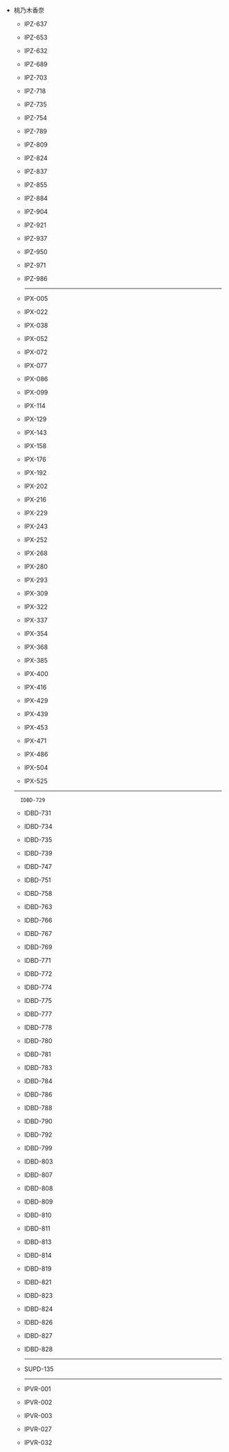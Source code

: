- 桃乃木香奈

    - IPZ-637

    - IPZ-653

    - IPZ-632

    - IPZ-689

    - IPZ-703

    - IPZ-718

    - IPZ-735

    - IPZ-754

    - IPZ-789

    - IPZ-809

    - IPZ-824

    - IPZ-837

    - IPZ-855

    - IPZ-884

    - IPZ-904

    - IPZ-921

    - IPZ-937

    - IPZ-950

    - IPZ-971

    - IPZ-986

        ----

    - IPX-005

    - IPX-022

    - IPX-038

    - IPX-052

    - IPX-072

    - IPX-077

    - IPX-086

    - IPX-099

    - IPX-114

    - IPX-129

    - IPX-143

    - IPX-158

    - IPX-176

    - IPX-192

    - IPX-202

    - IPX-216

    - IPX-229

    - IPX-243

    - IPX-252

    - IPX-268

    - IPX-280

    - IPX-293

    - IPX-309

    - IPX-322

    - IPX-337

    - IPX-354

    - IPX-368

    - IPX-385

    - IPX-400

    - IPX-416

    - IPX-429

    - IPX-439

    - IPX-453

    - IPX-471

    - IPX-486

    - IPX-504

    - IPX-525

    - -----

        IDBD-729

    - IDBD-731

    - IDBD-734

    - IDBD-735

    - IDBD-739

    - IDBD-747

    - IDBD-751

    - IDBD-758

    - IDBD-763

    - IDBD-766

    - IDBD-767

    - IDBD-769

    - IDBD-771

    - IDBD-772

    - IDBD-774

    - IDBD-775

    - IDBD-777

    - IDBD-778

    - IDBD-780

    - IDBD-781

    - IDBD-783

    - IDBD-784

    - IDBD-786

    - IDBD-788

    - IDBD-790

    - IDBD-792

    - IDBD-799

    - IDBD-803

    - IDBD-807

    - IDBD-808

    - IDBD-809

    - IDBD-810

    - IDBD-811

    - IDBD-813

    - IDBD-814

    - IDBD-819

    - IDBD-821

    - IDBD-823

    - IDBD-824

    - IDBD-826

    - IDBD-827

    - IDBD-828

        ----

    - SUPD-135

        ----

    - IPVR-001

    - IPVR-002

    - IPVR-003

    - IPVR-027

    - IPVR-032